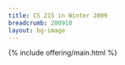 ```yaml
---
title: CS 215 in Winter 2009
breadcrumb: 200910
layout: bg-image
---
```

{% include offering/main.html %}

